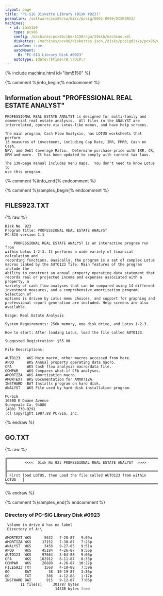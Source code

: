 ```yaml
---
layout: page
title: "PC-SIG Diskette Library (Disk #923)"
permalink: /software/pcx86/sw/misc/pcsig/0001-0999/DISK0923/
machines:
  - id: ibm5150
    type: pcx86
    config: /machines/pcx86/ibm/5150/cga/256kb/machine.xml
    diskettes: /machines/pcx86/diskettes.json,/disks/pcsigdisks/pcx86/diskettes.json
    autoGen: true
    autoMount:
      B: "PC-SIG Library Disk #0923"
    autoType: $date\r$time\rB:\rDIR\r
---
```


{% include machine.html id="ibm5150" %}

{% comment %}info_begin{% endcomment %}

## Information about "PROFESSIONAL REAL ESTATE ANALYST"

    PROFESSIONAL REAL ESTATE ANALYST is designed for multi-family and
    commercial real estate analysis.  All files in the ANALYST are
    interrelated, operate via Lotus-like menus, and have help screens.
    
    The main program, Cash Flow Analysis, has LOTUS worksheets that perform
    13 measures of investment, including Cap Rate, IRR, FMRR, Cash on Cash,
    NPV, and Debt Coverage Ratio.  Determine purchase price with IRR, CR,
    GRM and more.  It has been updated to comply with current tax laws.
    
    The 130-page manual includes menu maps.  You don't need to know Lotus to
    use this program.
{% comment %}info_end{% endcomment %}

{% comment %}samples_begin{% endcomment %}

## FILES923.TXT

{% raw %}
```
Disk No  923
Program Title: PROFESSIONAL REAL ESTATE ANALYST
PC-SIG version 1.1
 
    PROFESSIONAL REAL ESTATE ANALYST is an interactive program run from
within Lotus 1-2-3. It performs a wide variety of financial calculation and
recording functions. Basically, the program is a set of complex Lotus
macros linked by the AUTO123 file. Main features of the program include the
ability to construct an annual property operating data statement that
records real or projected income and expenses associated with a property, a
variety of cash flow analyses that can be compared using 14 different
investment measures, and a comprehensive amortization program. Selection of
options is driven by Lotus menu choices, and support for graphing and
professional report generation are included. Help screens are also
available.
 
Usage: Real Estate Analysis
 
System Requirements: 256K memory, one disk drive, and Lotus 1-2-3.
 
How to start: After loading Lotus, load the file called AUTO123.
 
Suggested Registration: $55.00
 
File Descriptions:
 
AUTO123   WKS Main macro, other macros accessed from here.
APOD      WKS Annual property operating data macro.
CFA       WKS Cash flow analysis macro/data file.
COMPAR    WKS Compares what-if CFA analyses.
AMORTIZA  WKS Amortization macro.
AMORTEXT  WKS Documentation for AMORTIZA.
INSTHARD  BAT Installs program on hard disk.
ANALYST   WKS File used by hard disk installation program.
 
PC-SIG
1030D E Duane Avenue
Sunnyvale Ca. 94086
(408) 730-9291
(c) Copyright 1987,88 PC-SIG, Inc.

```
{% endraw %}

## GO.TXT

{% raw %}
```
╔═════════════════════════════════════════════════════════════════════════╗
║        <<<<  Disk No 923 PROFESSIONAL REAL ESTATE ANALYST  >>>>         ║
╠═════════════════════════════════════════════════════════════════════════╣
║ First load LOTUS, then Load the file called AUTO123 from within LOTUS   ║
╚═════════════════════════════════════════════════════════════════════════╝
```
{% endraw %}

{% comment %}samples_end{% endcomment %}

### Directory of PC-SIG Library Disk #0923

     Volume in drive A has no label
     Directory of A:\

    AMORTEXT WKS      5632   7-28-87   9:09a
    AMORTIZA WKS     17152   7-30-87   7:23p
    ANALYST  WKS      3456   9-27-85   9:51a
    APOD     WKS     45184   4-26-87   9:56p
    AUTO123  WKS     97664   3-04-88   9:06p
    CFA      WKS    102912   6-11-87   8:33p
    COMPAR   WKS     26880   4-26-87  10:27p
    FILES923 TXT      1568   4-18-88   7:59a
    GO       BAT        38  10-19-87   3:56p
    GO       TXT       386   4-12-88   1:17p
    INSTHARD BAT       915   9-12-87   7:06p
           11 file(s)     301787 bytes
                           14336 bytes free
